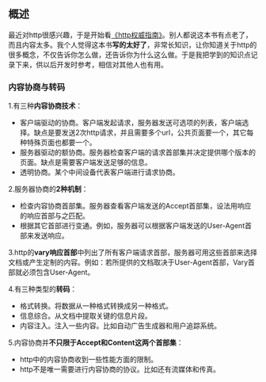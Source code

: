 ## 概述

最近对http很感兴趣，于是开始看[《http权威指南》](https://book.douban.com/subject/10746113/)。别人都说这本书有点老了，而且内容太多。我个人觉得这本书**写的太好了**，非常长知识，让你知道关于http的很多概念，不仅告诉你怎么做，还告诉你为什么这么做。于是我把学到的知识点记录下来，供以后开发时参考，相信对其他人也有用。

### 内容协商与转码

1.有三种**内容协商技术**：
- 客户端驱动的协商。客户端发起请求，服务器发送可选项的列表，客户端选择。缺点是要发送2次http请求，并且需要多个url，公共页面要一个，其它每种特殊页面也都要一个。
- 服务器驱动的额协商。服务器检查客户端的请求首部集并决定提供哪个版本的页面。缺点是需要客户端发送足够的信息。
- 透明协商。某个中间设备代表客户端进行请求协商。

2.服务器协商的**2种机制**：
- 检查内容协商首部集。服务器查看客户端发送的Accept首部集，设法用响应的响应首部与之匹配。
- 根据其它首部进行变通。例如，服务器可以根据客户端发送的User-Agent首部来发送响应。

3.http的**vary响应首部**中列出了所有客户端请求首部，服务器可用这些首部来选择文档或产生定制的内容。例如：若所提供的文档取决于User-Agent首部，Vary首部就必须包含User-Agent。

4.有三种类型的**转码**：
- 格式转换。将数据从一种格式转换成另一种格式。
- 信息综合。从文档中提取关键的信息片段。
- 内容注入。注入一些内容。比如自动广告生成器和用户追踪系统。

5.内容协商并**不只限于Accept和Content这两个首部集**：
- http中的内容协商收到一些性能方面的限制。
- http不是唯一需要进行内容协商的协议。比如还有流媒体和传真。
